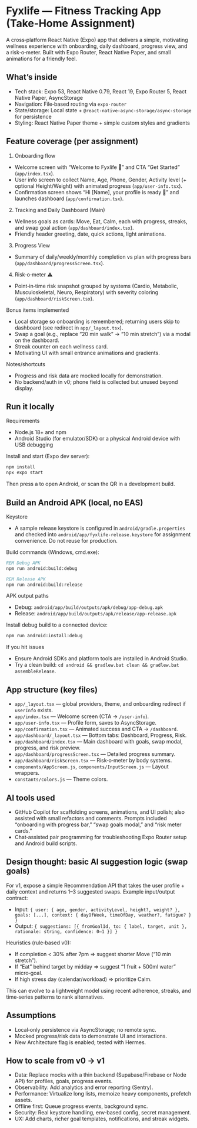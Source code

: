 # Fyxlife — Fitness Tracking App (Take‑Home Assignment)

A cross‑platform React Native (Expo) app that delivers a simple, motivating wellness experience with onboarding, daily dashboard, progress view, and a risk‑o‑meter. Built with Expo Router, React Native Paper, and small animations for a friendly feel.

## What’s inside

- Tech stack: Expo 53, React Native 0.79, React 19, Expo Router 5, React Native Paper, AsyncStorage
- Navigation: File‑based routing via `expo-router`
- State/storage: Local state + `@react-native-async-storage/async-storage` for persistence
- Styling: React Native Paper theme + simple custom styles and gradients

## Feature coverage (per assignment)

1) Onboarding flow
- Welcome screen with “Welcome to Fyxlife 🌱” and CTA “Get Started” (`app/index.tsx`).
- User info screen to collect Name, Age, Phone, Gender, Activity level (+ optional Height/Weight) with animated progress (`app/user-info.tsx`).
- Confirmation screen shows “Hi [Name], your profile is ready 🎉” and launches dashboard (`app/confirmation.tsx`).

2) Tracking and Daily Dashboard (Main)
- Wellness goals as cards: Move, Eat, Calm, each with progress, streaks, and swap goal action (`app/dashboard/index.tsx`).
- Friendly header greeting, date, quick actions, light animations.

3) Progress View
- Summary of daily/weekly/monthly completion vs plan with progress bars (`app/dashboard/progressScreen.tsx`).

4) Risk‑o‑meter ⚠
- Point‑in‑time risk snapshot grouped by systems (Cardio, Metabolic, Musculoskeletal, Neuro, Respiratory) with severity coloring (`app/dashboard/riskScreen.tsx`).

Bonus items implemented
- Local storage so onboarding is remembered; returning users skip to dashboard (see redirect in `app/_layout.tsx`).
- Swap a goal (e.g., replace “20 min walk” → “10 min stretch”) via a modal on the dashboard.
- Streak counter on each wellness card.
- Motivating UI with small entrance animations and gradients.

Notes/shortcuts
- Progress and risk data are mocked locally for demonstration.
- No backend/auth in v0; phone field is collected but unused beyond display.

## Run it locally

Requirements
- Node.js 18+ and npm
- Android Studio (for emulator/SDK) or a physical Android device with USB debugging

Install and start (Expo dev server):

```cmd
npm install
npx expo start
```

Then press a to open Android, or scan the QR in a development build.

## Build an Android APK (local, no EAS)

Keystore
- A sample release keystore is configured in `android/gradle.properties` and checked into `android/app/fyxlife-release.keystore` for assignment convenience. Do not reuse for production.

Build commands (Windows, cmd.exe):

```cmd
REM Debug APK
npm run android:build:debug

REM Release APK
npm run android:build:release
```

APK output paths
- Debug: `android/app/build/outputs/apk/debug/app-debug.apk`
- Release: `android/app/build/outputs/apk/release/app-release.apk`

Install debug build to a connected device:

```cmd
npm run android:install:debug
```

If you hit issues
- Ensure Android SDKs and platform tools are installed in Android Studio.
- Try a clean build: `cd android && gradlew.bat clean && gradlew.bat assembleRelease`.

## App structure (key files)

- `app/_layout.tsx` — global providers, theme, and onboarding redirect if `userInfo` exists.
- `app/index.tsx` — Welcome screen (CTA → `/user-info`).
- `app/user-info.tsx` — Profile form, saves to AsyncStorage.
- `app/confirmation.tsx` — Animated success and CTA → `/dashboard`.
- `app/dashboard/_layout.tsx` — Bottom tabs: Dashboard, Progress, Risk.
- `app/dashboard/index.tsx` — Main dashboard with goals, swap modal, progress, and risk preview.
- `app/dashboard/progressScreen.tsx` — Detailed progress summary.
- `app/dashboard/riskScreen.tsx` — Risk‑o‑meter by body systems.
- `components/AppScreen.js`, `components/InputScreen.js` — Layout wrappers.
- `constants/colors.js` — Theme colors.

## AI tools used

- GitHub Copilot for scaffolding screens, animations, and UI polish; also assisted with small refactors and comments. Prompts included “onboarding with progress bar,” “swap goals modal,” and “risk meter cards.”
- Chat‑assisted pair programming for troubleshooting Expo Router setup and Android build scripts.

## Design thought: basic AI suggestion logic (swap goals)

For v1, expose a simple Recommendation API that takes the user profile + daily context and returns 1–3 suggested swaps. Example input/output contract:
- Input: `{ user: { age, gender, activityLevel, height?, weight? }, goals: [...], context: { dayOfWeek, timeOfDay, weather?, fatigue? } }`
- Output: `{ suggestions: [{ fromGoalId, to: { label, target, unit }, rationale: string, confidence: 0–1 }] }`

Heuristics (rule‑based v0):
- If completion < 30% after 7pm ⇒ suggest shorter Move (“10 min stretch”).
- If “Eat” behind target by midday ⇒ suggest “1 fruit + 500ml water” micro‑goal.
- If high stress day (calendar/workload) ⇒ prioritize Calm.

This can evolve to a lightweight model using recent adherence, streaks, and time‑series patterns to rank alternatives.

## Assumptions

- Local‑only persistence via AsyncStorage; no remote sync.
- Mocked progress/risk data to demonstrate UI and interactions.
- New Architecture flag is enabled; tested with Hermes.

## How to scale from v0 → v1

- Data: Replace mocks with a thin backend (Supabase/Firebase or Node API) for profiles, goals, progress events.
- Observability: Add analytics and error reporting (Sentry).
- Performance: Virtualize long lists, memoize heavy components, prefetch assets.
- Offline first: Queue progress events, background sync.
- Security: Real keystore handling, env‑based config, secret management.
- UX: Add charts, richer goal templates, notifications, and streak widgets.